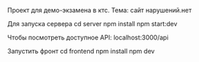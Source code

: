 Проект для демо-экзамена в ктс. 
Тема: сайт нарушений.нет

Для запуска сервера
cd server
npm install
npm start:dev

Чтобы посмотреть доступное API:
localhost:3000/api

Запустить фронт
cd frontend
npm install
npm dev

